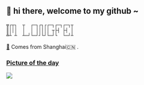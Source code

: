 ## 👋   hi there, welcome to my github ~ 
```
╦┌┬┐  ┬  ┌─┐┌┐┌┌─┐┌─┐┌─┐┬
║│││  │  │ │││││ ┬├┤ ├┤ │
╩┴ ┴  ┴─┘└─┘┘└┘└─┘└  └─┘┴
```

[👾](https://www.crlf1.xyz)  Comes from Shanghai🇨🇳 . 


### [Picture of the day](https://en.wikipedia.org/wiki/Wikipedia:Picture_of_the_day)


![](https://upload.wikimedia.org/wikipedia/commons/thumb/7/7e/St._Peter_and_St._Paul%27s_Church_3%2C_Vilnius%2C_Lithuania_-_Diliff.jpg/800px-St._Peter_and_St._Paul%27s_Church_3%2C_Vilnius%2C_Lithuania_-_Diliff.jpg)
